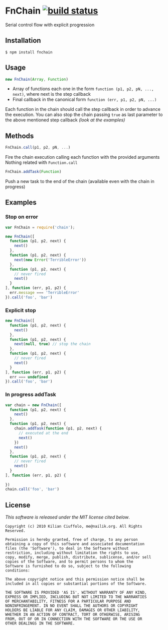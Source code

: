 # FnChain [![build status](https://secure.travis-ci.org/kilianc/node-fnchain.png?branch=master)](http://travis-ci.org/kilianc/node-fnchain)

Serial control flow with explicit progression

## Installation

    $ npm install fnchain

## Usage

```javascript
new FnChain(Array, Function)
```

- Array of functions each one in the form `function (p1, p2, pN, ..., next)`, where next is the step callback
- Final callback in the canonical form `function (err, p1, p2, pN, ...)`

Each function in the chain should call the step callback in order to
advance the execution. You can also stop the chain passing `true` as last parameter
to the above mentioned step callback _(look at the examples)_

## Methods

```javascript
FnChain.call(p1, p2, pN, ...)
```
Fire the chain execution calling each function with the provided arguments
Nothing related with `Function.call`

```javascript
FnChain.addTask(Function)
```
Push a new task to the end of the chain (available even with the chain in progress)

## Examples

### Stop on error

```javascript
var FnChain = require('chain');

new FnChain([
  function (p1, p2, next) {
    next()
  },
  function (p1, p2, next) {
    next(new Error('TerribleError'))
  },
  function (p1, p2, next) {
    // never fired
    next()
  }
], function (err, p1, p2) {
  err.message === 'TerribleError'
}).call('foo', 'bar')
```

### Explicit stop

```javascript
new FnChain([
  function (p1, p2, next) {
    next()
  },
  function (p1, p2, next) {
    next(null, true) // stop the chain
  },
  function (p1, p2, next) {
    // never fired
    next()
  }
], function (err, p1, p2) {
  err === undefined
}).call('foo', 'bar')

```

### In progress addTask

```javascript
var chain = new FnChain([
  function (p1, p2, next) {
    next()
  },
  function (p1, p2, next) {
    chain.addTask(function (p1, p2, next) {
      // executed at the end
      next()
    })
    next()
  },
  function (p1, p2, next) {
    // never fired
    next()
  }
], function (err, p1, p2) {
  
})
chain.call('foo', 'bar')

```

## License

_This software is released under the MIT license cited below_.

    Copyright (c) 2010 Kilian Ciuffolo, me@nailik.org. All Rights Reserved.

    Permission is hereby granted, free of charge, to any person
    obtaining a copy of this software and associated documentation
    files (the 'Software'), to deal in the Software without
    restriction, including without limitation the rights to use,
    copy, modify, merge, publish, distribute, sublicense, and/or sell
    copies of the Software, and to permit persons to whom the
    Software is furnished to do so, subject to the following
    conditions:
    
    The above copyright notice and this permission notice shall be
    included in all copies or substantial portions of the Software.
    
    THE SOFTWARE IS PROVIDED 'AS IS', WITHOUT WARRANTY OF ANY KIND,
    EXPRESS OR IMPLIED, INCLUDING BUT NOT LIMITED TO THE WARRANTIES
    OF MERCHANTABILITY, FITNESS FOR A PARTICULAR PURPOSE AND
    NONINFRINGEMENT. IN NO EVENT SHALL THE AUTHORS OR COPYRIGHT
    HOLDERS BE LIABLE FOR ANY CLAIM, DAMAGES OR OTHER LIABILITY,
    WHETHER IN AN ACTION OF CONTRACT, TORT OR OTHERWISE, ARISING
    FROM, OUT OF OR IN CONNECTION WITH THE SOFTWARE OR THE USE OR
    OTHER DEALINGS IN THE SOFTWARE.
